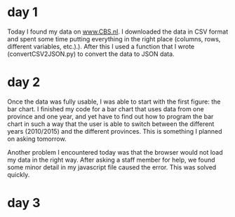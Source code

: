 # day 1

Today I found my data on www.CBS.nl. I downloaded the data in CSV format and spent some time putting everything in the right place (columns, rows, different variables, etc.).). After this I used a function that I wrote (convertCSV2JSON.py) to convert the data to JSON data. 


# day 2

Once the data was fully usable, I was able to start with the first figure: the bar chart. I finished my code for a bar chart that uses data from one province and one year, and yet have to find out how to program the bar chart in such a way that the user is able to switch between the different years (2010/2015) and the different provinces. This is something I planned on asking tomorrow.

Another problem I encountered today was that the browser would not load my data in the right way. After asking a staff member for help, we found some minor detail in my javascript file caused the error. This was solved quickly. 



# day 3


